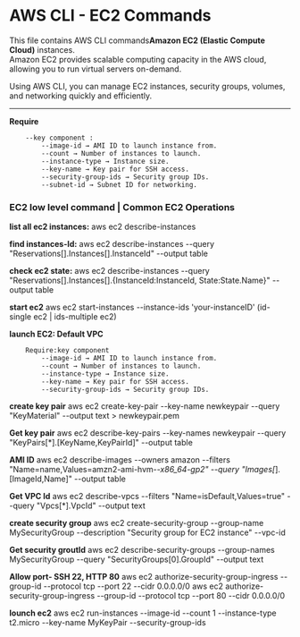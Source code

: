 # AWS CLI - EC2 Commands

This file contains AWS CLI commands**Amazon EC2 (Elastic Compute Cloud)** instances.  
Amazon EC2 provides scalable computing capacity in the AWS cloud, allowing you to run virtual servers on-demand.

Using AWS CLI, you can manage EC2 instances, security groups, volumes, and networking quickly and efficiently.

---

**Require**
```
    --key component : 
        --image-id → AMI ID to launch instance from.
        --count → Number of instances to launch.
        --instance-type → Instance size.
        --key-name → Key pair for SSH access.
        --security-group-ids → Security group IDs.
        --subnet-id → Subnet ID for networking.  
```

### EC2 low level command | Common EC2 Operations

**list all ec2 instances:**
    aws ec2 describe-instances

**find instances-Id:**
    aws ec2 describe-instances --query "Reservations[].Instances[].InstanceId" --output table

**check ec2 state:**
    aws ec2 describe-instances --query "Reservations[].Instances[].{InstanceId:InstanceId, State:State.Name}" --output table

**start ec2**
    aws ec2 start-instances --instance-ids 'your-instanceID'                (id-single ec2 | ids-multiple ec2)

**launch EC2: Default VPC**
```
    Require:key component
        --image-id → AMI ID to launch instance from.
        --count → Number of instances to launch.
        --instance-type → Instance size.
        --key-name → Key pair for SSH access.
        --security-group-ids → Security group IDs.
```

**create key pair**
    aws ec2 create-key-pair --key-name newkeypair --query "KeyMaterial" --output text > newkeypair.pem

**Get key pair**
    aws ec2 describe-key-pairs --key-names newkeypair --query "KeyPairs[*].[KeyName,KeyPairId]" --output table

**AMI ID**
    aws ec2 describe-images --owners amazon --filters "Name=name,Values=amzn2-ami-hvm-*-x86_64-gp2" --query "Images[*].[ImageId,Name]" --output table

**Get VPC Id**
    aws ec2 describe-vpcs --filters "Name=isDefault,Values=true" --query "Vpcs[*].VpcId" --output text

**create security group**
    aws ec2 create-security-group --group-name MySecurityGroup --description "Security group for EC2 instance" --vpc-id <vpc-id>

**Get security groutId**
    aws ec2 describe-security-groups --group-names MySecurityGroup --query "SecurityGroups[0].GroupId" --output text

**Allow port- SSH 22, HTTP 80**
    aws ec2 authorize-security-group-ingress --group-id <sg-id> --protocol tcp --port 22 --cidr 0.0.0.0/0
    aws ec2 authorize-security-group-ingress --group-id <sg-id> --protocol tcp --port 80 --cidr 0.0.0.0/0

**lounch ec2**
    aws ec2 run-instances --image-id <ami-id> --count 1 --instance-type t2.micro --key-name MyKeyPair --security-group-ids <sg-id>